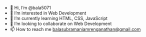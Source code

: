 - 👋 Hi, I’m @bala5071
- 👀 I’m interested in Web Development
- 🌱 I’m currently learning HTML, CSS, JavaScript
- 💞️ I’m looking to collaborate on Web Development
- 📫 How to reach me balasubramaniamrenganathan@gmail.com

<!---
bala5071/bala5071 is a ✨ special ✨ repository because its `README.md` (this file) appears on your GitHub profile.
You can click the Preview link to take a look at your changes.
--->
